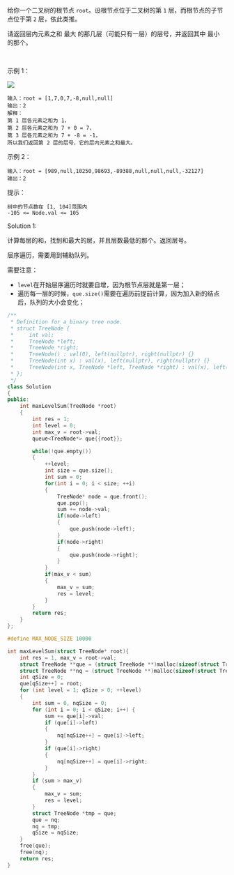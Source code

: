 给你一个二叉树的根节点 `root`。设根节点位于二叉树的第 `1` 层，而根节点的子节点位于第 `2` 层，依此类推。

请返回层内元素之和 最大 的那几层（可能只有一层）的层号，并返回其中 最小 的那个。

 

示例 1：

![](https://picbed-1311007548.cos.ap-shanghai.myqcloud.com/markdown_picbed/img/202207311141590.jpeg)

```
输入：root = [1,7,0,7,-8,null,null]
输出：2
解释：
第 1 层各元素之和为 1，
第 2 层各元素之和为 7 + 0 = 7，
第 3 层各元素之和为 7 + -8 = -1，
所以我们返回第 2 层的层号，它的层内元素之和最大。
```

示例 2：
```
输入：root = [989,null,10250,98693,-89388,null,null,null,-32127]
输出：2
```

提示：
```
树中的节点数在 [1, 104]范围内
-105 <= Node.val <= 105
```


Solution 1:

计算每层的和，找到和最大的层，并且层数最低的那个。返回层号。

层序遍历，需要用到辅助队列。

需要注意：
- `level`在开始层序遍历时就要自增，因为根节点层就是第一层；
- 遍历每一层的时候，`que.size()`需要在遍历前提前计算，因为加入新的结点后，队列的大小会变化；

```C++
/**
 * Definition for a binary tree node.
 * struct TreeNode {
 *     int val;
 *     TreeNode *left;
 *     TreeNode *right;
 *     TreeNode() : val(0), left(nullptr), right(nullptr) {}
 *     TreeNode(int x) : val(x), left(nullptr), right(nullptr) {}
 *     TreeNode(int x, TreeNode *left, TreeNode *right) : val(x), left(left), right(right) {}
 * };
 */
class Solution
{
public:
    int maxLevelSum(TreeNode *root)
    {
        int res = 1;
        int level = 0;
        int max_v = root->val;
        queue<TreeNode*> que{{root}};

        while(!que.empty())
        {
            ++level;
            int size = que.size();
            int sum = 0;
            for(int i = 0; i < size; ++i)
            {
                TreeNode* node = que.front();
                que.pop();
                sum += node->val;
                if(node->left)
                {
                    que.push(node->left);
                }
                if(node->right)
                {
                    que.push(node->right);
                }
            }
            if(max_v < sum)
            {
                max_v = sum;
                res = level;
            }
        }
        return res;
    }
};
```


```c
#define MAX_NODE_SIZE 10000

int maxLevelSum(struct TreeNode* root){
    int res = 1, max_v = root->val;
    struct TreeNode **que = (struct TreeNode **)malloc(sizeof(struct TreeNode *) * MAX_NODE_SIZE);
    struct TreeNode **nq = (struct TreeNode **)malloc(sizeof(struct TreeNode *) * MAX_NODE_SIZE);
    int qSize = 0;
    que[qSize++] = root;
    for (int level = 1; qSize > 0; ++level) 
    {
        int sum = 0, nqSize = 0;
        for (int i = 0; i < qSize; i++) {
            sum += que[i]->val;
            if (que[i]->left) 
            {
                nq[nqSize++] = que[i]->left;
            }
            if (que[i]->right) 
            {
                nq[nqSize++] = que[i]->right;
            }
        }
        if (sum > max_v) 
        {
            max_v = sum;
            res = level;
        }
        struct TreeNode *tmp = que;
        que = nq;
        nq = tmp;
        qSize = nqSize;
    }
    free(que);
    free(nq);
    return res;
}
```